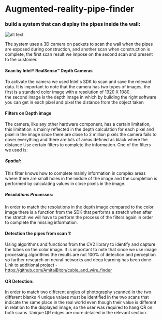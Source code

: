 # Augmented-reality-pipe-finder

### build a system that can display the pipes inside the wall:
![alt text](https://github.com/AmitaiBiton/Augmented-reality-pipe-finder/blob/main/git1.png)  

The system uses a 3D camera on packets to scan the wall when the pipes are exposed 
during construction, and another scan when construction is complete,
the first scan result we impose on the second scan and present to the customer.



#### Scan by Intel® RealSense™ Depth Cameras
To activate the camera we used Intel's SDK to scan and save the relevant data.
It is important to note that the camera has two types of images,
the first is a standard color image with a resolution of 1920 X 1080.  
the second image is the depth image in which by building the right software you can get in each pixel and pixel the distance from the object taken

#### Filters on Depth image
The camera, like any other hardware component,
has a certain limitation, 
this limitation is mainly reflected in the depth calculation for each pixel and pixel in the image
since there are close to 2 million pixels the camera fails to cover everything and there are 
lots of areas defined as black where the distance Use certain filters to complete the information.
One of the filters we used is:  

##### Spatial:
This filter knows how to complete mainly information in complex areas where there 
are small holes in the middle of the image and the completion is performed by calculating values in close pixels in the image.


##### Resolutions Processes:
In order to match the resolutions in the depth image compared to the color image 
there is a function from the SDK that performs a stretch when after the stretch we will have to perform the process of the filters again in order to complete the missing information.


#### Detection the pipes from scan 1:
Using algorithms and functions from the CV2 library to identify and capture the tubes on the color image.
It is important to note that since we use image processing algorithms the results are not 100% of detection and perception 
so further research on neural networks and deep learning has been done Link to additional project - https://github.com/AmitaiBiton/cable_and_wire_finder


#### QR Detection:
In order to match two different angles of photography scanned in the two different
blanks 4 unique values must be identified in the two scans that indicate the same place in the real world
even though their value is different in relation to the displayed image,
so the user was required to hang QR on both scans. Unique QR edges are more detailed in the relevant section.

